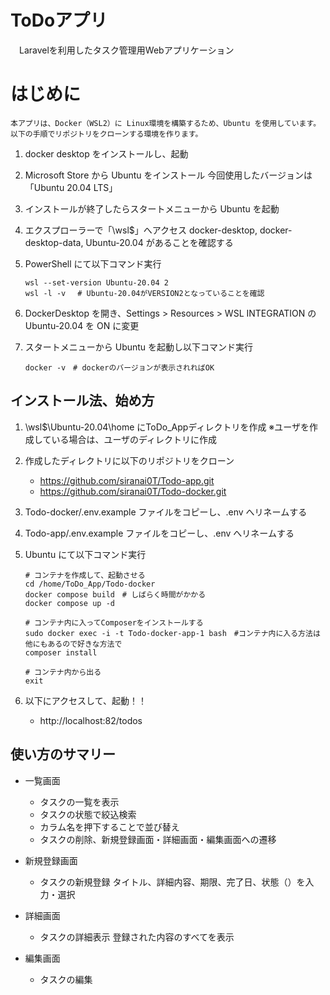 # ToDoアプリ

　Laravelを利用したタスク管理用Webアプリケーション

# はじめに

    本アプリは、Docker（WSL2）に Linux環境を構築するため、Ubuntu を使用しています。
    以下の手順でリポジトリをクローンする環境を作ります。

1. docker desktop をインストールし、起動

2. Microsoft Store から Ubuntu をインストール
    今回使用したバージョンは「Ubuntu 20.04 LTS」

3. インストールが終了したらスタートメニューから Ubuntu を起動

4. エクスプローラーで「\\wsl$」へアクセス
    docker-desktop, docker-desktop-data, Ubuntu-20.04 があることを確認する

5. PowerShell にて以下コマンド実行

    ```
    wsl --set-version Ubuntu-20.04 2
    wsl -l -v 　# Ubuntu-20.04がVERSION2となっていることを確認
    ```

6. DockerDesktop を開き、Settings > Resources > WSL INTEGRATION の Ubuntu-20.04 を ON に変更

7. スタートメニューから Ubuntu を起動し以下コマンド実行

    ```
    docker -v　# dockerのバージョンが表示されればOK
    ```

## インストール法、始め方

1. \wsl$\Ubuntu-20.04\home にToDo_Appディレクトリを作成
    ※ユーザを作成している場合は、ユーザのディレクトリに作成

2. 作成したディレクトリに以下のリポジトリをクローン
    * https://github.com/siranai0T/Todo-app.git
    * https://github.com/siranai0T/Todo-docker.git

3. Todo-docker/.env.example ファイルをコピーし、.env へリネームする

4. Todo-app/.env.example ファイルをコピーし、.env へリネームする

5. Ubuntu にて以下コマンド実行

    ```
    # コンテナを作成して、起動させる
    cd /home/ToDo_App/Todo-docker
    docker compose build　# しばらく時間がかかる
    docker compose up -d

    # コンテナ内に入ってComposerをインストールする
    sudo docker exec -i -t Todo-docker-app-1 bash　#コンテナ内に入る方法は他にもあるので好きな方法で
    composer install

    # コンテナ内から出る
    exit
    ```

6. 以下にアクセスして、起動！！
    * http://localhost:82/todos

## 使い方のサマリー

* 一覧画面
    * タスクの一覧を表示
    * タスクの状態で絞込検索
    * カラム名を押下することで並び替え
    * タスクの削除、新規登録画面・詳細画面・編集画面への遷移

* 新規登録画面
    * タスクの新規登録
      タイトル、詳細内容、期限、完了日、状態（）を入力・選択

* 詳細画面
    * タスクの詳細表示
        登録された内容のすべてを表示

* 編集画面
    * タスクの編集

